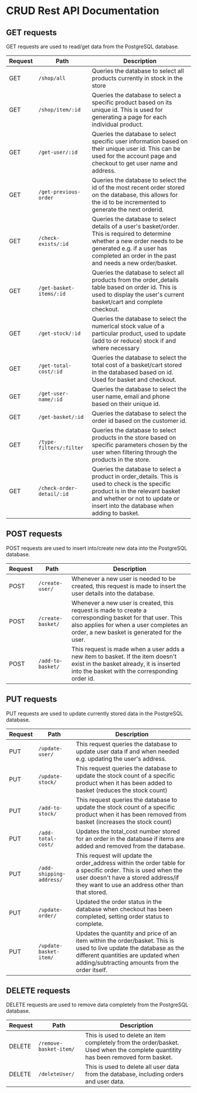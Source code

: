 
# CRUD Rest API Documentation

## GET requests

GET requests are used to read/get data from the PostgreSQL database.

| Request | Path | Description |
| - | - | --- |
| GET | `/shop/all` | Queries the database to select all products currently in stock in the store |
| GET | `/shop/item/:id` | Queries the database to select a specific product based on its unique id. This is used for generating a page for each individual product. |
| GET | `/get-user/:id` | Queries the database to select specific user information based on their unique user id. This can be used for the account page and checkout to get user name and address. |
| GET | `/get-previous-order` | Queries the database to select the id of the most recent order stored on the database, this allows for the id to be incremented to generate the next orderid. |
| GET | `/check-exists/:id` | Queries the database to select details of a user's basket/order. This is required to determine whether a new order needs to be generated e.g. if a user has completed an order in the past and needs a new order/basket. |
| GET | `/get-basket-items/:id` | Queries the database to select all products from the order_details table based on order id. This is used to display the user's current basket/cart and complete checkout. |
| GET | `/get-stock/:id` | Queries the database to select the numerical stock value of a particular product, used to update (add to or reduce) stock if and where necessary |
| GET | `/get-total-cost/:id` | Queries the database to select the total cost of a basket/cart stored in the databased based on id. Used for basket and checkout. |
| GET | `/get-user-name/:id` | Queries the database to select the user name, email and phone based on their unique id. |
| GET | `/get-basket/:id` | Queries the database to select the order id based on the customer id. |
| GET | `/type-filters/:filter` | Queries the database to select products in the store based on specific parameters chosen by the user when filtering through the products in the store. |
| GET | `/check-order-detail/:id` | Queries the database to select a product in order_details. This is used to check is the specific product is in the relevant basket and whether or not to update or insert into the database when adding to basket. |

## POST requests

POST requests are used to insert into/create new data into the PostgreSQL database.

| Request | Path | Description |
| - | - | --- |
| POST | `/create-user/` | Whenever a new user is needed to be created, this request is made to insert the user details into the database. |
| POST | `/create-basket/` | Whenever a new user is created, this request is made to create a corresponding basket for that user. This also applies for when a user completes an order, a new basket is generated for the user. |
| POST | `/add-to-basket/` | This request is made when a user adds a new item to basket. If the item doesn't exist in the basket already, it is inserted into the basket with the corresponding order id. |

## PUT requests

PUT requests are used to update currently stored data in the PostgreSQL database.


| Request | Path | Description |
| - | - | --- |
| PUT | `/update-user/` | This request queries the database to update user data if and when needed e.g. updating the user's address. |
| PUT | `/update-stock/` | This request queries the database to update the stock count of a specific product when it has been added to basket (reduces the stock count) |
| PUT | `/add-to-stock/` | This request queries the database to update the stock count of a specific product when it has been removed from basket (increases the stock count) |
| PUT | `/add-total-cost/` | Updates the total_cost number stored for an order in the database if items are added and removed from the database. |
| PUT | `/add-shipping-address/` | This request will update the order_address within the order table for a specific order. This is used when the user doesn't have a stored address/if they want to use an address other than that stored. |
| PUT | `/update-order/` | Updated the order status in the database when checkout has been completed, setting order status to complete. |
| PUT | `/update-basket-item/` | Updates the quantity and price of an item within the order/basket. This is used to live update the database as the different quantities are updated when adding/subtracting amounts from the order itself.  |

## DELETE requests

DELETE requests are used to remove data completely from the PostgreSQL database.


| Request | Path | Description |
| - | - | --- |
| DELETE | `/remove-basket-item/` | This is used to delete an item completely from the order/basket. Used when the complete quantitity has been removed form basket. |
| DELETE | `/deleteUser/` | This is used to delete all user data from the database, including orders and user data. |
